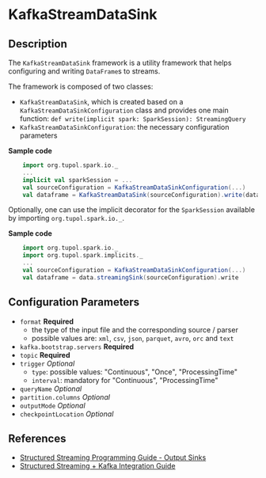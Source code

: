 # KafkaStreamDataSink


## Description

The `KafkaStreamDataSink` framework is a utility framework that helps configuring and writing `DataFrame`s to streams.

The framework is composed of two classes:
- `KafkaStreamDataSink`, which is created based on a `KafkaStreamDataSinkConfiguration` class and provides one main function:
    `def write(implicit spark: SparkSession): StreamingQuery`
- `KafkaStreamDataSinkConfiguration`: the necessary configuration parameters

**Sample code**
```scala
    import org.tupol.spark.io._
    ...
    implicit val sparkSession = ...
    val sourceConfiguration = KafkaStreamDataSinkConfiguration(...)
    val dataframe = KafkaStreamDataSink(sourceConfiguration).write(data)
```

Optionally, one can use the implicit decorator for the `SparkSession` available by importing `org.tupol.spark.io._`.

**Sample code**
```scala
    import org.tupol.spark.io._
    import org.tupol.spark.implicits._
    ...
    val sourceConfiguration = KafkaStreamDataSinkConfiguration(...)
    val dataframe = data.streamingSink(sourceConfiguration).write
```


## Configuration Parameters

- `format` **Required**
  - the type of the input file and the corresponding source / parser
  - possible values are:  `xml`, `csv`, `json`, `parquet`, `avro`, `orc` and `text`
- `kafka.bootstrap.servers` **Required** 
- `topic` **Required** 
- `trigger` *Optional*
   - `type`: possible values: "Continuous", "Once", "ProcessingTime" 
   - `interval`: mandatory for "Continuous", "ProcessingTime" 
- `queryName` *Optional*
- `partition.columns` *Optional*
- `outputMode` *Optional*
- `checkpointLocation` *Optional*
  

## References

- [Structured Streaming Programming Guide - Output Sinks][SSOS]
- [Structured Streaming + Kafka Integration Guide][SSKIG]


[SSOS]: https://spark.apache.org/docs/latest/structured-streaming-programming-guide.html#output-sinks
[SSKIG]: https://spark.apache.org/docs/latest/structured-streaming-kafka-integration.html
